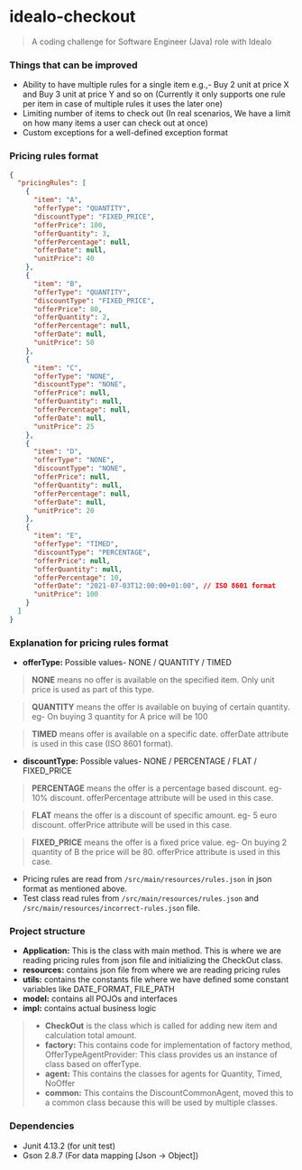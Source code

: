# idealo-checkout
> A coding challenge for Software Engineer (Java) role with Idealo


### Things that can be improved

- Ability to have multiple rules for a single item e.g.,- Buy 2 unit at price X and Buy 3 unit at price Y and so on (Currently it only supports one rule per item in case of multiple rules it uses the later one)
- Limiting number of items to check out (In real scenarios, We have a limit on how many items a user can check out at once)
- Custom exceptions for a well-defined exception format

### Pricing rules format
```json
{
  "pricingRules": [
    {
      "item": "A",
      "offerType": "QUANTITY",
      "discountType": "FIXED_PRICE",
      "offerPrice": 100,
      "offerQuantity": 3,
      "offerPercentage": null,
      "offerDate": null,
      "unitPrice": 40
    },
    {
      "item": "B",
      "offerType": "QUANTITY",
      "discountType": "FIXED_PRICE",
      "offerPrice": 80,
      "offerQuantity": 2,
      "offerPercentage": null,
      "offerDate": null,
      "unitPrice": 50
    },
    {
      "item": "C",
      "offerType": "NONE",
      "discountType": "NONE",
      "offerPrice": null,
      "offerQuantity": null,
      "offerPercentage": null,
      "offerDate": null,
      "unitPrice": 25
    },
    {
      "item": "D",
      "offerType": "NONE",
      "discountType": "NONE",
      "offerPrice": null,
      "offerQuantity": null,
      "offerPercentage": null,
      "offerDate": null,
      "unitPrice": 20
    },
    {
      "item": "E",
      "offerType": "TIMED",
      "discountType": "PERCENTAGE",
      "offerPrice": null,
      "offerQuantity": null,
      "offerPercentage": 10,
      "offerDate": "2021-07-03T12:00:00+01:00", // ISO 8601 format
      "unitPrice": 100
    }
  ]
}
```

### Explanation for pricing rules format

- **offerType:** Possible values- NONE / QUANTITY / TIMED

> **NONE** means no offer is available on the specified item. Only unit price is used as part of this type.

> **QUANTITY** means the offer is available on buying of certain quantity. eg- On buying 3 quantity for A price will be 100

> **TIMED** means offer is available on a specific date. offerDate attribute is used in this case (ISO 8601 format).

- **discountType:** Possible values- NONE / PERCENTAGE / FLAT / FIXED_PRICE

> **PERCENTAGE** means the offer is a percentage based discount. eg- 10% discount. offerPercentage attribute will be used in this case.

> **FLAT** means the offer is a discount of specific amount. eg- 5 euro discount. offerPrice attribute will be used in this case.

> **FIXED_PRICE** means the offer is a fixed price value. eg- On buying 2 quantity of B the price will be 80. offerPrice attribute is used in this case.

- Pricing rules are read from `/src/main/resources/rules.json` in json format as mentioned above.
- Test class read rules from `/src/main/resources/rules.json` and `/src/main/resources/incorrect-rules.json` file.

### Project structure

- **Application:** This is the class with main method. This is where we are reading pricing rules from json file and initializing the CheckOut class.
- **resources:** contains json file from where we are reading pricing rules
- **utils:** contains the constants file where we have defined some constant variables like DATE_FORMAT, FILE_PATH
- **model:** contains all POJOs and interfaces
- **impl:** contains actual business logic
> - **CheckOut** is the class which is called for adding new item and calculation total amount.
> - **factory:** This contains code for implementation of factory method, OfferTypeAgentProvider: This class provides us an instance of class based on offerType.
> - **agent:** This contains the classes for agents for Quantity, Timed, NoOffer
> - **common:** This contains the DiscountCommonAgent, moved this to a common class because this will be used by multiple classes.

### Dependencies

- Junit 4.13.2 (for unit test)
- Gson 2.8.7 (For data mapping [Json -> Object])
